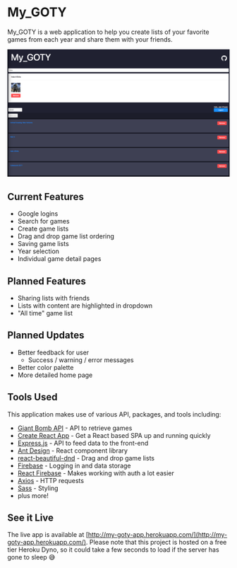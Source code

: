# My_GOTY

My_GOTY is a web application to help you create lists of your favorite games from each year and share them with your friends.

![My_GOTY](/docs/media/mygoty.png)

## Current Features

- Google logins
- Search for games
- Create game lists
- Drag and drop game list ordering
- Saving game lists
- Year selection
- Individual game detail pages

## Planned Features

- Sharing lists with friends
- Lists with content are highlighted in dropdown
- "All time" game list

## Planned Updates

- Better feedback for user
  - Success / warning / error messages
- Better color palette
- More detailed home page

## Tools Used

This application makes use of various API, packages, and tools including:

- [Giant Bomb API](https://www.giantbomb.com/api/) - API to retrieve games
- [Create React App](https://reactjs.org/docs/create-a-new-react-app.html) - Get a React based SPA up and running quickly
- [Express.js](https://expressjs.com/) - API to feed data to the front-end
- [Ant Design](https://ant.design/) - React component library
- [react-beautiful-dnd](https://github.com/atlassian/react-beautiful-dnd) - Drag and drop game lists
- [Firebase](https://firebase.google.com/) - Logging in and data storage
- [React Firebase](https://react-firebase-js.com/) - Makes working with auth a lot easier
- [Axios](https://github.com/axios/axios) - HTTP requests
- [Sass](https://sass-lang.com/) - Styling
- plus more!

## See it Live

The live app is available at [http://my-goty-app.herokuapp.com/](http://my-goty-app.herokuapp.com/). Please note that this project is hosted on a free tier Heroku Dyno, so it could take a few seconds to load if the server has gone to sleep 😅
